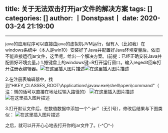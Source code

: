 title: 关于无法双击打开jar文件的解决方案
tags: []
categories: []
author: 丨Donstpast丨
date: 2020-03-24 21:19:00
---

---
java的应用程序可以直接由java的虚拟机JVM运行，但有人（比如我）在windows系统中（本人是win10）安装好了Java并配置好Java环境变量后，依旧不能直接运行jar文件，这里呢，给出一个解决方案。(前提：已经正确安装Java并配置好环境变量。)
1.摁键盘上的windows键+R打开运行窗口。输入regedit回车打开注册表编辑器。![在这里插入图片描述](https://img-blog.csdnimg.cn/20200318002408693.png?x-oss-process=image/watermark,type_ZmFuZ3poZW5naGVpdGk,shadow_10,text_aHR0cHM6Ly9ibG9nLmNzZG4ubmV0L3dlaXhpbl80NjA0NzM4Nw==,size_16,color_FFFFFF,t_70)![在这里插入图片描述](https://img-blog.csdnimg.cn/20200318002453460.png?x-oss-process=image/watermark,type_ZmFuZ3poZW5naGVpdGk,shadow_10,text_aHR0cHM6Ly9ibG9nLmNzZG4ubmV0L3dlaXhpbl80NjA0NzM4Nw==,size_16,color_FFFFFF,t_70)



2.在注册表编辑器中，找到“HKEY_CLASSES_ROOT\Applications\javaw.exe\shell\open\command"（注：懒的话可以直接在地址栏输入路径的）
![在这里插入图片描述](https://img-blog.csdnimg.cn/20200318002510712.png)![在这里插入图片描述](https://img-blog.csdnimg.cn/20200318002534767.png?x-oss-process=image/watermark,type_ZmFuZ3poZW5naGVpdGk,shadow_10,text_aHR0cHM6Ly9ibG9nLmNzZG4ubmV0L3dlaXhpbl80NjA0NzM4Nw==,size_16,color_FFFFFF,t_70)


3.打开默认文件后，在数值数据中添加一个“-jar”（无引号），修改后结果与下图类似：
![在这里插入图片描述](https://img-blog.csdnimg.cn/20200318002553859.png?x-oss-process=image/watermark,type_ZmFuZ3poZW5naGVpdGk,shadow_10,text_aHR0cHM6Ly9ibG9nLmNzZG4ubmV0L3dlaXhpbl80NjA0NzM4Nw==,size_16,color_FFFFFF,t_70)

之后，就可以开开心心地去打开你的jar文件了。(-^〇^-) 
